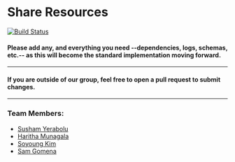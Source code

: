 Share Resources
================

[![Build Status](https://travis-ci.org/samgomena/share_resources.svg?branch=develop)](https://travis-ci.org/samgomena/share_resources)


#### Please add any, and everything you need --dependencies, logs, schemas, etc.-- as this will become the standard implementation moving forward.

---

#### If you are outside of our group, feel free to open a pull request to submit changes.

---

### Team Members:
* [Susham Yerabolu](mailto:yerabolu@pdx.edu)
* [Haritha Munagala](mailto:mharitha@pdx.edu)
* [Soyoung Kim](mailto:soyoung@pdx.edu)
* [Sam Gomena](mailto:gomenas@pdx.edu)
